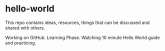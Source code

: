 # hello-world
This repo contains ideas, resources, things that can be discussed and shared with others.

Working on GitHub. Learning Phase. Watching 10 minute Hello World guide and practicing.
